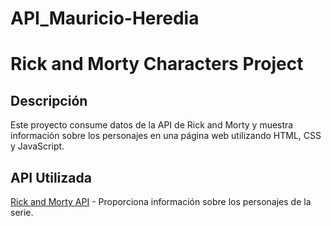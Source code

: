 # API_Mauricio-Heredia
# Rick and Morty Characters Project

## Descripción
Este proyecto consume datos de la API de Rick and Morty y muestra información sobre los personajes en una página web utilizando HTML, CSS y JavaScript.

## API Utilizada
[Rick and Morty API](https://rickandmortyapi.com/) - Proporciona información sobre los personajes de la serie.
